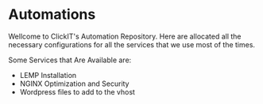 # Automations

Wellcome to ClickIT's Automation Repository.
Here are allocated all the necessary configurations for all the services that we use most of the times.

Some Services that Are Available are:

- LEMP Installation
- NGINX Optimization and Security
- Wordpress files to add to the vhost
